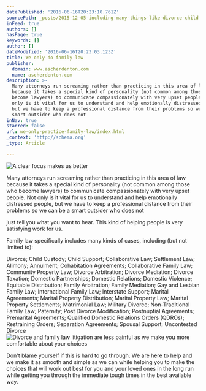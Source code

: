 ```yaml
---
datePublished: '2016-06-16T20:23:10.761Z'
sourcePath: _posts/2015-12-05-including-many-things-like-divorce-child-custody-child-su.md
inFeed: true
authors: []
hasPage: true
keywords: []
author: []
dateModified: '2016-06-16T20:23:03.123Z'
title: We only do family law
publisher:
  domain: www.ascherdenton.com
  name: ascherdenton.com
description: >-
  Many attorneys run screaming rather than practicing in this area of law
  because it takes a special kind of personality (not common among those who
  become lawyers) to communicate compassionately with very upset people. Not
  only is it vital for us to understand and help emotionally distressed people,
  but we have to keep a professional distance from their problems so we can be a
  smart outsider who does not 
inNav: true
starred: false
url: we-only-practice-family-law/index.html
_context: 'http://schema.org'
_type: Article

---
```

![A clear focus makes us better](https://the-grid-user-content.s3-us-west-2.amazonaws.com/550698bf-8aa9-4edb-9363-deb1d42f8ed9.jpg)

Many attorneys run screaming rather than practicing in this area of law because it takes a special kind of personality (not common among those who become lawyers) to communicate compassionately with very upset people. Not only is it vital for us to understand and help emotionally distressed people, but we have to keep a professional distance from their problems so we can be a smart outsider who does not 

just tell you what you want to hear. This kind of helping people is very satisfying work for us.

Family law specifically includes many kinds of cases, including (but not limited to):

Divorce; Child Custody; Child Support; Collaborative Law; Settlement Law; Alimony; Annulment; Cohabitation Agreements; Collaborative Family Law; Community Property Law; Divorce Arbitration; Divorce Mediation; Divorce Taxation; Domestic Partnerships; Domestic Relations; Domestic Violence; Equitable Distribution; Family Arbitration; Family Mediation; Gay and Lesbian Family Law; International Family Law; Interstate Support; Marital Agreements; Marital Property Distribution; Marital Property Law; Marital Property Settlements; Matrimonial Law; Military Divorce; Non-Traditional Family Law; Paternity; Post Divorce Modification; Postnuptial Agreements; Premarital Agreements; Qualified Domestic Relations Orders (QDROs); Restraining Orders; Separation Agreements; Spousal Support; Uncontested Divorce
![Divorce and family law litigation are less painful as we make you more comfortable about your choices](https://the-grid-user-content.s3-us-west-2.amazonaws.com/045552f5-af1a-42ec-be6e-4c9db2ed628b.jpg)

Don't blame yourself if this is hard to go through. We are here to help and we make it as smooth and simple as we can while helping you to make the choices that will work out best for you and your loved ones in the long run while getting you through the immediate tough times in the best available way.